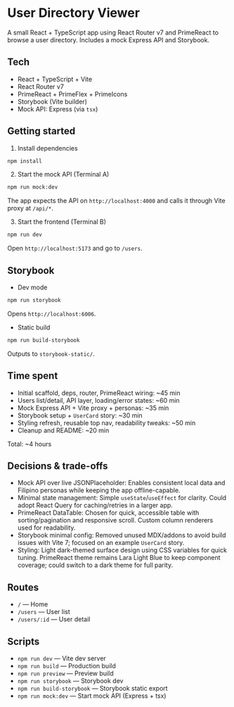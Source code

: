 # User Directory Viewer

A small React + TypeScript app using React Router v7 and PrimeReact to browse a user directory. Includes a mock Express API and Storybook.

## Tech
- React + TypeScript + Vite
- React Router v7
- PrimeReact + PrimeFlex + PrimeIcons
- Storybook (Vite builder)
- Mock API: Express (via `tsx`)

## Getting started
1) Install dependencies
```bash
npm install
```

2) Start the mock API (Terminal A)
```bash
npm run mock:dev
```
The app expects the API on `http://localhost:4000` and calls it through Vite proxy at `/api/*`.

3) Start the frontend (Terminal B)
```bash
npm run dev
```
Open `http://localhost:5173` and go to `/users`.

## Storybook
- Dev mode
```bash
npm run storybook
```
Opens `http://localhost:6006`.

- Static build
```bash
npm run build-storybook
```
Outputs to `storybook-static/`.

## Time spent
- Initial scaffold, deps, router, PrimeReact wiring: ~45 min
- Users list/detail, API layer, loading/error states: ~60 min
- Mock Express API + Vite proxy + personas: ~35 min
- Storybook setup + `UserCard` story: ~30 min
- Styling refresh, reusable top nav, readability tweaks: ~50 min
- Cleanup and README: ~20 min

Total: ~4 hours

## Decisions & trade-offs
- Mock API over live JSONPlaceholder: Enables consistent local data and Filipino personas while keeping the app offline-capable.
- Minimal state management: Simple `useState`/`useEffect` for clarity. Could adopt React Query for caching/retries in a larger app.
- PrimeReact DataTable: Chosen for quick, accessible table with sorting/pagination and responsive scroll. Custom column renderers used for readability.
- Storybook minimal config: Removed unused MDX/addons to avoid build issues with Vite 7; focused on an example `UserCard` story.
- Styling: Light dark-themed surface design using CSS variables for quick tuning. PrimeReact theme remains Lara Light Blue to keep component coverage; could switch to a dark theme for full parity.

## Routes
- `/` — Home
- `/users` — User list
- `/users/:id` — User detail

## Scripts
- `npm run dev` — Vite dev server
- `npm run build` — Production build
- `npm run preview` — Preview build
- `npm run storybook` — Storybook dev
- `npm run build-storybook` — Storybook static export
- `npm run mock:dev` — Start mock API (Express + tsx)
